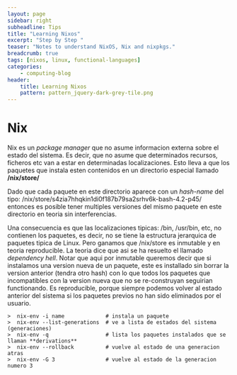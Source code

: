 ```yaml
---
layout: page
sidebar: right
subheadline: Tips
title: "Learning Nixos"
excerpt: "Step by Step "
teaser: "Notes to understand NixOS, Nix and nixpkgs."
breadcrumb: true
tags: [nixos, linux, functional-languages]
categories:
    - computing-blog
header:
    title: Learning Nixos
    pattern: pattern_jquery-dark-grey-tile.png
---
```


Nix
====

Nix es un *package manager* que no asume informacion externa  sobre el estado del sistema.
Es decir, que no asume que determinados recursos, ficheros etc van a estar en determinadas
localizaciones. Esto lleva a que los paquetes que instala esten contenidos en un directorio
especial llamado **/nix/store/**

Dado que cada paquete en este directorio aparece con un *hash-name* del tipo:
/nix/store/s4zia7hhqkin1di0f187b79sa2srhv6k-bash-4.2-p45/
entonces es posible tener multiples versiones del mismo paquete en este directorio en teoria
sin interferencias.

Una consecuencia es que las localizaciones tipicas: /bin,  /usr/bin, etc, no contienen los 
paquetes, es decir, no se tiene la estructura jerarquica de paquetes tipica de Linux. Pero 
ganamos que /nix/store es inmutable y en teoria reproducible. La teoria dice que asi se
ha resuelto el llamado *dependency hell*. Notar que aqui por inmutable queremos decir que
si instalamos una version nueva de un paquete, este es installado sin borrar la version
anterior (tendra otro hash) con lo que todos los paquetes que incompatibles con la version
nueva que no se re-construyan seguirian functionando. Es reproducible, porque siempre podemos
volver al estado anterior del sistema si los paquetes previos no han sido eliminados por 
el usuario.

```
>  nix-env -i name             # instala un paquete
>  nix-env --list-generations  # ve a lista de estados del sistema (generaciones)
>  nix-env -q                  # lista los paquetes instalados que se llaman **derivations**
>  nix-env --rollback          # vuelve al estado de una generacion atras
>  nix-env -G 3                # vuelve al estado de la generacion numero 3
```


